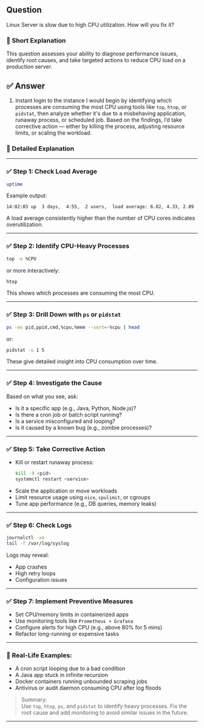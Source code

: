 ## Question  
Linux Server is slow due to high CPU utilization. How will you fix it?

### 📝 Short Explanation  
This question assesses your ability to diagnose performance issues, identify root causes, and take targeted actions to reduce CPU load on a production server.

## ✅ Answer  
1. Instant login to the instance 
I would begin by identifying which processes are consuming the most CPU using tools like `top`, `htop`, or `pidstat`, then analyze whether it's due to a misbehaving application, runaway process, or scheduled job. Based on the findings, I’d take corrective action — either by killing the process, adjusting resource limits, or scaling the workload.

### 📘 Detailed Explanation  

---

### ✅ Step 1: Check Load Average  
```bash
uptime
```
Example output:
```
14:02:03 up  3 days,  4:55,  2 users,  load average: 6.02, 4.33, 2.89
```
A load average consistently higher than the number of CPU cores indicates overutilization.

---

### ✅ Step 2: Identify CPU-Heavy Processes  
```bash
top -o %CPU
```
or more interactively:
```bash
htop
```

This shows which processes are consuming the most CPU.

---

### ✅ Step 3: Drill Down with `ps` or `pidstat`  
```bash
ps -eo pid,ppid,cmd,%cpu,%mem --sort=-%cpu | head
```

or:
```bash
pidstat -u 1 5
```

These give detailed insight into CPU consumption over time.

---

### ✅ Step 4: Investigate the Cause  
Based on what you see, ask:
- Is it a specific app (e.g., Java, Python, Node.js)?
- Is there a cron job or batch script running?
- Is a service misconfigured and looping?
- Is it caused by a known bug (e.g., zombie processes)?

---

### ✅ Step 5: Take Corrective Action  
- Kill or restart runaway process:
  ```bash
  kill -9 <pid>
  systemctl restart <service>
  ```
- Scale the application or move workloads
- Limit resource usage using `nice`, `cpulimit`, or cgroups
- Tune app performance (e.g., DB queries, memory leaks)

---

### ✅ Step 6: Check Logs  
```bash
journalctl -xe
tail -f /var/log/syslog
```
Logs may reveal:
- App crashes
- High retry loops
- Configuration issues

---

### ✅ Step 7: Implement Preventive Measures  
- Set CPU/memory limits in containerized apps
- Use monitoring tools like `Prometheus + Grafana`
- Configure alerts for high CPU (e.g., above 80% for 5 mins)
- Refactor long-running or expensive tasks

---

### 🧠 Real-Life Examples:
- A cron script looping due to a bad condition
- A Java app stuck in infinite recursion
- Docker containers running unbounded scraping jobs
- Antivirus or audit daemon consuming CPU after log floods

> Summary:  
> Use `top`, `htop`, `ps`, and `pidstat` to identify heavy processes. Fix the root cause and add monitoring to avoid similar issues in the future.

---
